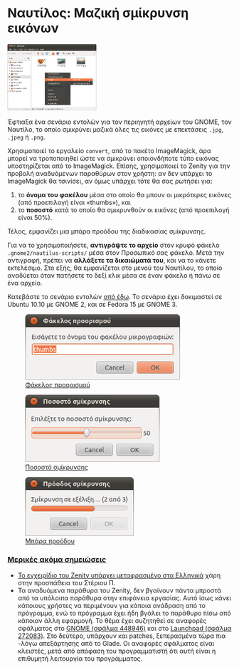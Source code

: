 <!-- -
Title: Ναυτίλος: Μαζική σμίκρυνση εικόνων
Author: Marios Zindilis
First Published: 2011-06-29
- -->

Ναυτίλος: Μαζική σμίκρυνση εικόνων
==================================

<a href="/blog/2011/06/29/0.png">
<img alt="Μενού του Ναυτίλου" src="/blog/2011/06/29/0.png" title="Μενού του Ναυτίλου" class="img-thumbnail pull-right" width="200" />
</a>

Έφτιαξα ένα σενάριο εντολών για τον περιηγητή αρχείων του GNOME, τον 
Ναυτίλο, το οποίο σμικρύνει μαζικά όλες τις εικόνες με επεκτάσεις `.jpg`, 
`.jpeg` ή `.png`.

Χρησιμοποιεί το εργαλείο `convert`, από το πακέτο ImageMagick, άρα 
μπορεί να τροποποιηθεί ώστε να σμικρύνει οποιονδήποτε τύπο εικόνας 
υποστηρίζεται από το ImageMagick. Επίσης, χρησιμοποιεί το Zenity για 
την προβολή αναδυόμενων παραθύρων στον χρήστη: αν δεν υπάρχει το 
ImageMagick θα τσινίσει, αν όμως υπάρχει τότε θα σας ρωτήσει για:

1.  το <strong>όνομα του φακέλου</strong> μέσα στο οποίο θα μπουν οι 
    μικρότερες εικόνες (από προεπιλογή είναι «thumbs»), και
2.  το <strong>ποσοστό</strong> κατά το οποίο θα σμικρυνθούν οι 
    εικόνες (από προεπιλογή είναι 50%).

Τέλος, εμφανίζει μια μπάρα προόδου της διαδικασίας σμίκρυνσης.

Για να το χρησιμοποιήσετε, <strong>αντιγράψτε το αρχείο</strong> στον 
κρυφό φάκελο <code>.gnome2/nautilus-scripts/</code> μέσα στον Προσωπικό 
σας φάκελο. Μετά την αντιγραφή, πρέπει να <strong>αλλάξετε τα δικαιώματά 
του</strong>, και να το κάνετε εκτελέσιμο. Στο εξής, θα εμφανίζεται στο 
μενού του Ναυτίλου, το οποίο αναδύεται όταν πατήσετε το δεξί κλικ μέσα 
σε έναν φάκελο ή πάνω σε ένα αρχείο. 

Κατεβάστε το σενάριο εντολών [από έδω](/blog/2011/06/29/ResizeAll). Το 
σενάριο έχει δοκιμαστεί σε Ubuntu 10.10 με GNOME 2, και σε Fedora 15 με 
GNOME 3.

<div class="container">
<figure class="col-md-4">
<a href="/blog/2011/06/29/1.png">
<img src="/blog/2011/06/29/1.png" alt="Καθορισμός φακέλου προορισμού" title="Καθορισμός φακέλου προορισμού" />
<figcaption>Φάκελος προορισμού</figcaption>
</figure>

<figure class="col-md-4">
<a href="/blog/2011/06/29/2.png">
<img src="/blog/2011/06/29/2.png" alt="Ποσοστό σμίκρυνσης" title="Ποσοστό σμίκρυνσης" /> 
<figcaption>Ποσοστό σμίκρυνσης</figcaption>
</figure>

<figure class="col-md-4">
<a href="/blog/2011/06/29/3.png">
<img src="/blog/2011/06/29/3.png" alt="Μπάρα προόδου" title="Μπάρα προόδου" />
<figcaption>Μπάρα προόδου</figcaption>
</figure>
</div>

### Μερικές ακόμα σημειώσεις ###

*   Το εγχειρίδιο του Zenity υπάρχει [μεταφρασμένο στα Ελληνικά](http://library.gnome.org/users/zenity/stable/zenity-introduction.html.el) 
    χάρη στην προσπάθεια του Στέριου Π.
*   Τα αναδυόμενα παράθυρα του Zenity, δεν βγαίνουν πάντα μπροστά από 
    τα υπόλοιπα παράθυρα στην επιφάνεια εργασίας. Αυτό ίσως κάνει 
    κάποιους χρήστες να περιμένουν για κάποια ανάδραση από το πρόγραμμα, 
    ενώ το πρόγραμμα έχει ήδη βγάλει το παράθυρο πίσω από κάποιαν άλλη 
    εφαρμογή. Το θέμα έχει συζητηθεί σε αναφορές σφάλματος στο <a href="https://bugzilla.gnome.org/show_bug.cgi?id=448946">GNOME (σφάλμα 448946)</a> και στο <a href="https://bugs.launchpad.net/ubuntu/+source/zenity/+bug/272083">Launchpad (σφάλμα 272083)</a>. Στο δεύτερο, υπάρχουν και patches, ξεπερασμένα τώρα πια -λόγω απεξάρτησης από το Glade. Οι αναφορές σφάλματος είναι κλειστές, μετά από απόφαση του προγραμματιστή ότι αυτή είναι η επιθυμητή λειτουργία του προγράμματος.
